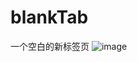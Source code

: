 # blankTab
一个空白的新标签页
![image](https://user-images.githubusercontent.com/11248150/182065112-dac4176b-6aa4-4b3b-bb54-30145c23cabd.png)
